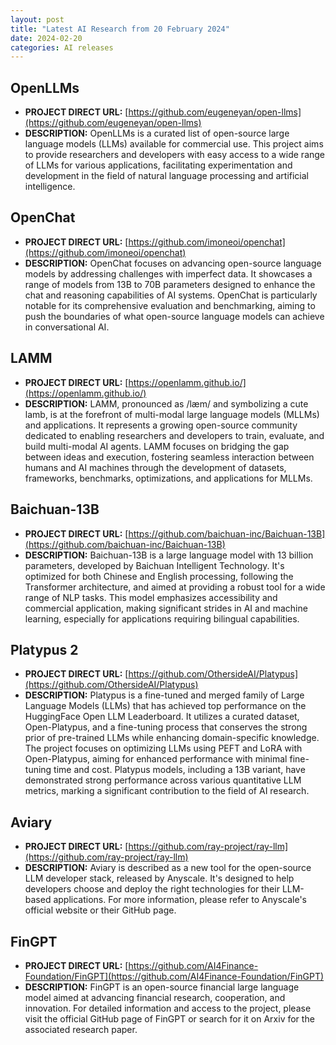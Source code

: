 ```yaml
---
layout: post
title: "Latest AI Research from 20 February 2024"
date: 2024-02-20
categories: AI releases
---
```


## OpenLLMs

- **PROJECT DIRECT URL:** [https://github.com/eugeneyan/open-llms](https://github.com/eugeneyan/open-llms)
- **DESCRIPTION:** OpenLLMs is a curated list of open-source large language models (LLMs) available for commercial use. This project aims to provide researchers and developers with easy access to a wide range of LLMs for various applications, facilitating experimentation and development in the field of natural language processing and artificial intelligence.

## OpenChat

- **PROJECT DIRECT URL:** [https://github.com/imoneoi/openchat](https://github.com/imoneoi/openchat)
- **DESCRIPTION:** OpenChat focuses on advancing open-source language models by addressing challenges with imperfect data. It showcases a range of models from 13B to 70B parameters designed to enhance the chat and reasoning capabilities of AI systems. OpenChat is particularly notable for its comprehensive evaluation and benchmarking, aiming to push the boundaries of what open-source language models can achieve in conversational AI.

## LAMM

- **PROJECT DIRECT URL:** [https://openlamm.github.io/](https://openlamm.github.io/)
- **DESCRIPTION:** LAMM, pronounced as /læm/ and symbolizing a cute lamb, is at the forefront of multi-modal large language models (MLLMs) and applications. It represents a growing open-source community dedicated to enabling researchers and developers to train, evaluate, and build multi-modal AI agents. LAMM focuses on bridging the gap between ideas and execution, fostering seamless interaction between humans and AI machines through the development of datasets, frameworks, benchmarks, optimizations, and applications for MLLMs.

## Baichuan-13B

- **PROJECT DIRECT URL:** [https://github.com/baichuan-inc/Baichuan-13B](https://github.com/baichuan-inc/Baichuan-13B)
- **DESCRIPTION:** Baichuan-13B is a large language model with 13 billion parameters, developed by Baichuan Intelligent Technology. It's optimized for both Chinese and English processing, following the Transformer architecture, and aimed at providing a robust tool for a wide range of NLP tasks. This model emphasizes accessibility and commercial application, making significant strides in AI and machine learning, especially for applications requiring bilingual capabilities​​​​​.

## Platypus 2

- **PROJECT DIRECT URL:** [https://github.com/OthersideAI/Platypus](https://github.com/OthersideAI/Platypus)
- **DESCRIPTION:** Platypus is a fine-tuned and merged family of Large Language Models (LLMs) that has achieved top performance on the HuggingFace Open LLM Leaderboard. It utilizes a curated dataset, Open-Platypus, and a fine-tuning process that conserves the strong prior of pre-trained LLMs while enhancing domain-specific knowledge. The project focuses on optimizing LLMs using PEFT and LoRA with Open-Platypus, aiming for enhanced performance with minimal fine-tuning time and cost. Platypus models, including a 13B variant, have demonstrated strong performance across various quantitative LLM metrics, marking a significant contribution to the field of AI research.


## Aviary

- **PROJECT DIRECT URL:** [https://github.com/ray-project/ray-llm](https://github.com/ray-project/ray-llm)
- **DESCRIPTION:** Aviary is described as a new tool for the open-source LLM developer stack, released by Anyscale. It's designed to help developers choose and deploy the right technologies for their LLM-based applications. For more information, please refer to Anyscale's official website or their GitHub page​.

## FinGPT

- **PROJECT DIRECT URL:** [https://github.com/AI4Finance-Foundation/FinGPT](https://github.com/AI4Finance-Foundation/FinGPT)
- **DESCRIPTION:** FinGPT is an open-source financial large language model aimed at advancing financial research, cooperation, and innovation. For detailed information and access to the project, please visit the official GitHub page of FinGPT or search for it on Arxiv for the associated research paper​.





